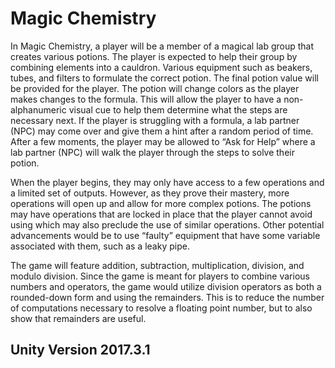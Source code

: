 # Magic Chemistry
In Magic Chemistry, a player will be a member of a magical lab group that creates various potions. The player is expected to help their group by combining elements into a cauldron. Various equipment such as beakers, tubes, and filters to formulate the correct potion. The final potion value will be provided for the player. The potion will change colors as the player makes changes to the formula. This will allow the player to have a non-alphanumeric visual cue to help them determine what the steps are necessary next. If the player is struggling with a formula, a lab partner (NPC) may come over and give them a hint after a random period of time. After a few moments, the player may be allowed to “Ask for Help” where a lab partner (NPC) will walk the player through the steps to solve their potion.

When the player begins, they may only have access to a few operations and a limited set of outputs. However, as they prove their mastery, more operations will open up and allow for more complex potions. The potions may have operations that are locked in place that the player cannot avoid using which may also preclude the use of similar operations. Other potential advancements would be to use “faulty” equipment that have some variable associated with them, such as a leaky pipe.

The game will feature addition, subtraction, multiplication, division, and modulo division. Since the game is meant for players to combine various numbers and operators, the game would utilize division operators as both a rounded-down form and using the remainders. This is to reduce the number of computations necessary to resolve a floating point number, but to also show that remainders are useful. 

## Unity Version 2017.3.1
